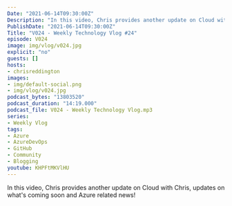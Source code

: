 ```yaml
---
Date: "2021-06-14T09:30:00Z"
Description: "In this video, Chris provides another update on Cloud with Chris, updates on what's coming soon and Azure related news!"
PublishDate: "2021-06-14T09:30:00Z"
Title: "V024 - Weekly Technology Vlog #24"
episode: V024
image: img/vlog/v024.jpg
explicit: "no"
guests: []
hosts:
- chrisreddington
images:
- img/default-social.png
- img/vlog/v024.jpg
podcast_bytes: "13803520"
podcast_duration: "14:19.000"
podcast_file: V024 - Weekly Technology Vlog.mp3
series:
- Weekly Vlog
tags:
- Azure
- AzureDevOps
- GitHub
- Community
- Blogging
youtube: KHPFtMKVlHU
---
```

In this video, Chris provides another update on Cloud with Chris, updates on what's coming soon and Azure related news!
